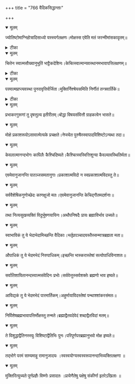+++
title = "766 वैदिकसिद्धान्ताः"

+++


<details open><summary>मूलम्</summary>

ज्योतिष्टोमाग्निहोत्रादिसाध्यो यस्स्वर्गलक्षणः।मोक्षस्स एवेति मतं जरन्मीमांसकादृतम्॥
</details>



<details><summary>टीका</summary>

तै. उ. शं.[1-1]
</details>



<details open><summary>मूलम्</summary>

चित्तेन स्वात्मसौख्यानुभूतिं भाट्टैकदेशिनः।केचित्स्वात्मान्यवस्थानमभावापत्तिलक्षणम्॥
</details>



<details><summary>टीका</summary>

किर.[8]
</details>



<details open><summary>मूलम्</summary>

परमात्मप्राप्त्यवस्था पुनरावृत्तिर्वर्जिता।मुक्तिर्निश्श्रेयसमिति निर्णीतं तन्त्रवार्तिके॥
</details>



<details><summary>टीका</summary>

प्रक.[8 प्र.]
</details>



<details open><summary>मूलम्</summary>

प्रभाकरगुरूणां तु दृषत्तुल्य इतीरीतम्।बोद्धा विषयसंवित्तौ ग्राहकत्वेन भासते॥
</details>



<details open><summary>मूलम्</summary>

मोक्षे प्रकाशरूपोऽसावात्मेत्यके प्रचक्षते।नेप्स्येत पुरुषैस्स्वापादविशिष्टोऽन्यथा तदा॥
</details>



<details open><summary>मूलम्</summary>

केवलात्मानन्दभोगः कापिलैः कैश्चिदिष्यते।कैश्चित्स्वस्वित्तिशून्या कैवल्यावस्थितिर्मता॥
</details>



<details open><summary>मूलम्</summary>

एवमेवानुजानन्ति पातञ्जसमतानुगाः।प्रकाशात्मविदो न स्वप्रकाशात्मविदस्तु ते॥
</details>



<details open><summary>मूलम्</summary>

सर्ववैशेषिकगुणोच्छेदः काणक्षुजो मतः।एवमेवानुजानन्ति केचिद्गौतमदर्शनाः॥
</details>



<details open><summary>मूलम्</summary>

तथा नित्यसुखव्यक्तिं विदुर्भूषणयायिनः।अथौपनिषदैः प्रायः ब्रह्माविर्भाव उच्यते॥
</details>



<details open><summary>मूलम्</summary>

स्वाभाविकं तु ये भेदाभेदामिच्छन्ति वैदिकाः।भर्तृप्रपञ्चादयस्तैस्सन्मात्रब्रह्मता मता॥
</details>



<details open><summary>मूलम्</summary>

औपाधिकं तु ये भेदमभेदं निरुपाधिकम्।इच्छन्ति भास्करास्तेषां सत्योपाधिविनाशतः॥
</details>



<details open><summary>मूलम्</summary>

सर्वातिशायितानन्दस्वात्मसंवेदिनः प्रभोः।सर्ववेत्तुस्सर्वशक्तेः ब्रह्मणो भाव इष्यते॥
</details>



<details open><summary>मूलम्</summary>

आविद्यकं तु ये भेदमभेदं पारमार्तिकम्।अहुर्मायाविदस्तेषां पन्थाश्शांकरसंमतः॥
</details>



<details open><summary>मूलम्</summary>

निर्विशेषब्रह्मभावापत्तिर्मोक्षस्तु तन्मते।ब्रह्माद्वैतवदेवेदं शब्दाद्वैतविदां मतम्॥
</details>



<details open><summary>मूलम्</summary>

ते विशुद्धाद्वैतिनस्स्युः विशिष्टाद्वैतिभिः पुनः।परिपूर्णपरब्रह्मानुभवो मोक्ष इष्यते॥
</details>



<details open><summary>मूलम्</summary>

तद्भोगे परमं साम्यमाहू रामानुजादयः ।स्वस्वयोग्यस्वस्वरूपानन्दाभिव्यक्तिलक्षणा ॥
</details>



<details open><summary>मूलम्</summary>

मुक्तिरित्युच्यते पूर्णप्रज्ञैः विष्णोः प्रसादतः ।प्रायेणैतेषु पक्षेषु संकीर्णा इतरेऽखिलाः ॥
</details>

